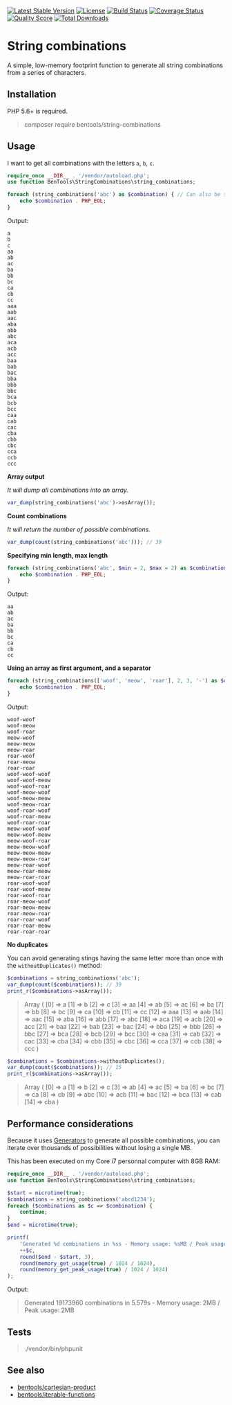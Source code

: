 [![Latest Stable Version](https://poser.pugx.org/bentools/string-combinations/v/stable)](https://packagist.org/packages/bentools/string-combinations)
[![License](https://poser.pugx.org/bentools/string-combinations/license)](https://packagist.org/packages/bentools/string-combinations)
[![Build Status](https://img.shields.io/travis/bpolaszek/string-combinations/master.svg?style=flat-square)](https://travis-ci.org/bpolaszek/string-combinations)
[![Coverage Status](https://coveralls.io/repos/github/bpolaszek/string-combinations/badge.svg?branch=master)](https://coveralls.io/github/bpolaszek/string-combinations?branch=master)
[![Quality Score](https://img.shields.io/scrutinizer/g/bpolaszek/string-combinations.svg?style=flat-square)](https://scrutinizer-ci.com/g/bpolaszek/string-combinations)
[![Total Downloads](https://poser.pugx.org/bentools/string-combinations/downloads)](https://packagist.org/packages/bentools/string-combinations)

# String combinations

A simple, low-memory footprint function to generate all string combinations from a series of characters.

Installation
------------

PHP 5.6+ is required.

> composer require bentools/string-combinations

Usage
-----

I want to get all combinations with the letters `a`, `b`, `c`.

```php
require_once __DIR__ . '/vendor/autoload.php';
use function BenTools\StringCombinations\string_combinations;

foreach (string_combinations('abc') as $combination) { // Can also be string_combinations(['a', 'b', 'c'])
    echo $combination . PHP_EOL;
}
```

Output:
```
a
b
c
aa
ab
ac
ba
bb
bc
ca
cb
cc
aaa
aab
aac
aba
abb
abc
aca
acb
acc
baa
bab
bac
bba
bbb
bbc
bca
bcb
bcc
caa
cab
cac
cba
cbb
cbc
cca
ccb
ccc
```

**Array output**

_It will dump all combinations into an array._

```php
var_dump(string_combinations('abc')->asArray());
```

**Count combinations**

_It will return the number of possible combinations._

```php
var_dump(count(string_combinations('abc'))); // 39
```

**Specifying min length, max length**

```php
foreach (string_combinations('abc', $min = 2, $max = 2) as $combination) {
    echo $combination . PHP_EOL;
}
```

Output:
```
aa
ab
ac
ba
bb
bc
ca
cb
cc
```

**Using an array as first argument, and a separator**

```php
foreach (string_combinations(['woof', 'meow', 'roar'], 2, 3, '-') as $combination) {
    echo $combination . PHP_EOL;
}
```

Output:
```
woof-woof
woof-meow
woof-roar
meow-woof
meow-meow
meow-roar
roar-woof
roar-meow
roar-roar
woof-woof-woof
woof-woof-meow
woof-woof-roar
woof-meow-woof
woof-meow-meow
woof-meow-roar
woof-roar-woof
woof-roar-meow
woof-roar-roar
meow-woof-woof
meow-woof-meow
meow-woof-roar
meow-meow-woof
meow-meow-meow
meow-meow-roar
meow-roar-woof
meow-roar-meow
meow-roar-roar
roar-woof-woof
roar-woof-meow
roar-woof-roar
roar-meow-woof
roar-meow-meow
roar-meow-roar
roar-roar-woof
roar-roar-meow
roar-roar-roar
```

**No duplicates**

You can avoid generating stings having the same letter more than once with the `withoutDuplicates()` method:

```php
$combinations = string_combinations('abc');
var_dump(count($combinations)); // 39
print_r($combinations->asArray());
```

> Array
  (
      [0] => a
      [1] => b
      [2] => c
      [3] => aa
      [4] => ab
      [5] => ac
      [6] => ba
      [7] => bb
      [8] => bc
      [9] => ca
      [10] => cb
      [11] => cc
      [12] => aaa
      [13] => aab
      [14] => aac
      [15] => aba
      [16] => abb
      [17] => abc
      [18] => aca
      [19] => acb
      [20] => acc
      [21] => baa
      [22] => bab
      [23] => bac
      [24] => bba
      [25] => bbb
      [26] => bbc
      [27] => bca
      [28] => bcb
      [29] => bcc
      [30] => caa
      [31] => cab
      [32] => cac
      [33] => cba
      [34] => cbb
      [35] => cbc
      [36] => cca
      [37] => ccb
      [38] => ccc
  )


```php
$combinations = $combinations->withoutDuplicates();
var_dump(count($combinations)); // 15
print_r($combinations->asArray());
```

> Array
  (
      [0] => a
      [1] => b
      [2] => c
      [3] => ab
      [4] => ac
      [5] => ba
      [6] => bc
      [7] => ca
      [8] => cb
      [9] => abc
      [10] => acb
      [11] => bac
      [12] => bca
      [13] => cab
      [14] => cba
  )


Performance considerations
--------------------------

Because it uses [Generators](http://php.net/manual/en/language.generators.syntax.php) to generate all possible combinations, you can iterate over thousands of possibilities without losing a single MB.

This has been executed on my Core i7 personnal computer with 8GB RAM:
```php
require_once __DIR__ . '/vendor/autoload.php';
use function BenTools\StringCombinations\string_combinations;

$start = microtime(true);
$combinations = string_combinations('abcd1234');
foreach ($combinations as $c => $combination) {
    continue;
}
$end = microtime(true);

printf(
    'Generated %d combinations in %ss - Memory usage: %sMB / Peak usage: %sMB' . PHP_EOL,
    ++$c,
    round($end - $start, 3),
    round(memory_get_usage(true) / 1024 / 1024),
    round(memory_get_peak_usage(true) / 1024 / 1024)
);
```

Output:
> Generated 19173960 combinations in 5.579s - Memory usage: 2MB / Peak usage: 2MB


Tests
------------

> ./vendor/bin/phpunit


See also
--------

- [bentools/cartesian-product](https://github.com/bpolaszek/cartesian-product)
- [bentools/iterable-functions](https://github.com/bpolaszek/php-iterable-functions)